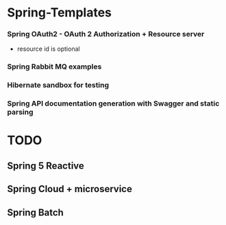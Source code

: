 # Spring-Templates

### Spring OAuth2 - OAuth 2 Authorization + Resource server

* resource id is optional 

### Spring Rabbit MQ examples

### Hibernate sandbox for testing

### Spring API documentation generation with Swagger and static parsing

# TODO
## Spring 5 Reactive
## Spring Cloud + microservice
## Spring Batch
